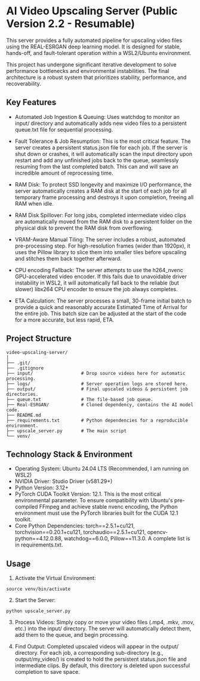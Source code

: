 # AI Video Upscaling Server (Public Version 2.2 - Resumable)

This server provides a fully automated pipeline for upscaling video files using the REAL-ESRGAN deep learning model. It is designed for stable, hands-off, and fault-tolerant operation within a WSL2/Ubuntu environment.

This project has undergone significant iterative development to solve performance bottlenecks and environmental instabilities. The final architecture is a robust system that prioritizes stability, performance, and recoverability.
## Key Features

  - Automated Job Ingestion & Queuing: Uses watchdog to monitor an input/ directory and automatically adds new video files to a persistent queue.txt file for sequential processing.
  
  - Fault Tolerance & Job Resumption: This is the most critical feature. The server creates a persistent status.json file for each job. If the server is shut down or crashes, it will automatically scan the input directory upon restart and add any unfinished jobs back to the queue, seamlessly resuming from the last completed batch. This can and will save an incredible amount of reprocessing time.
  
  - RAM Disk: To protect SSD longevity and maximize I/O performance, the server automatically creates a RAM disk at the start of each job for all temporary frame processing and destroys it upon completion, freeing all RAM when idle.
  
  - RAM Disk Spillover: For long jobs, completed intermediate video clips are automatically moved from the RAM disk to a persistent folder on the physical disk to prevent the RAM disk from overflowing.
  
  - VRAM-Aware Manual Tiling: The server includes a robust, automated pre-processing step. For high-resolution frames (wider than 1920px), it uses the Pillow library to slice them into smaller tiles before upscaling and stitches them back together afterward.

  - CPU encoding Fallback: The server attempts to use the h264_nvenc GPU-accelerated video encoder. If this fails due to unavoidable driver instability in WSL2, it will automatically fall back to the reliable (but slower) libx264 CPU encoder to ensure the job always completes.

  - ETA Calculation: The server processes a small, 30-frame initial batch to provide a quick and reasonably accurate Estimated Time of Arrival for the entire job. This batch size can be adjusted at the start of the code for a more accurate, but less rapid, ETA.
  
## Project Structure

```
video-upscaling-server/
│
├── .git/
├── .gitignore
├── input/                  # Drop source videos here for automatic processing.
├── logs/                   # Server operation logs are stored here.
├── output/                 # Final upscaled videos & persistent job directories.
├── queue.txt               # The file-based job queue.
├── Real-ESRGAN/            # Cloned dependency, contains the AI model code.
├── README.md
├── requirements.txt        # Python dependencies for a reproducible environment.
├── upscale_server.py       # The main script
└── venv/                   
```

## Technology Stack & Environment

  - Operating System: Ubuntu 24.04 LTS (Recommended, I am running on WSL2)
  - NVIDIA Driver: Studio Driver (v581.29+)
  - Python Version: 3.12+
  - PyTorch CUDA Toolkit Version: 12.1. This is the most critical environmental parameter. To ensure compatibility with Ubuntu's pre-compiled FFmpeg and achieve stable nvenc encoding, the Python environment must use the PyTorch libraries built for the CUDA 12.1 toolkit.
  - Core Python Dependencies: torch==2.5.1+cu121, torchvision==0.20.1+cu121, torchaudio==2.5.1+cu121, opencv-python==4.12.0.88, watchdog==6.0.0, Pillow==11.3.0. A complete list is in requirements.txt.


    
## Usage
  1. Activate the Virtual Environment:
    
    source venv/bin/activate
    
  2. Start the Server:

    python upscale_server.py

  3. Process Videos: Simply copy or move your video files (.mp4, .mkv, .mov, etc.) into the input/ directory. The server will automatically detect them, add them to the queue, and begin processing.

  4. Find Output: Completed upscaled videos will appear in the output/ directory. For each job, a corresponding sub-directory (e.g., output/my_video/) is created to hold the persistent status.json file and intermediate clips. By default, this directory is deleted upon successful completion to save space.
